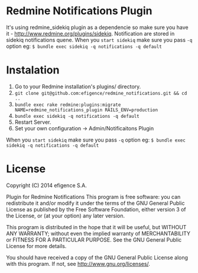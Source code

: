 Redmine Notifications Plugin
============================

It's using redmine_sidekiq plugin as a dependencie so make sure you have it - http://www.redmine.org/plugins/sidekiq.
Notification are stored in sidekiq notifications quene. 
When you `start sidekiq` make sure you pass `-q` option 
eg: `$ bundle exec sidekiq -q notifications -q default`

# Instalation
  1. Go to your Redmine installation's plugins/ directory.
  2. `git clone git@github.com:efigence/redmine_notifications.git && cd ..`
  3. `bundle exec rake redmine:plugins:migrate NAME=redmine_notifications_plugin RAILS_ENV=production`
  4. `bundle exec sidekiq -q notifications -q default`
  5. Restart Server.
  6. Set your own configuration -> Admin/Notificaitons Plugin

When you `start sidekiq` make sure you pass `-q` option 
eg: `$ bundle exec sidekiq -q notifications -q default`

# License
Copyright (C) 2014  efigence S.A.

Plugin for Redmine Notifications
This program is free software: you can redistribute it and/or modify
it under the terms of the GNU General Public License as published by
the Free Software Foundation, either version 3 of the License, or
(at your option) any later version.

This program is distributed in the hope that it will be useful,
but WITHOUT ANY WARRANTY; without even the implied warranty of
MERCHANTABILITY or FITNESS FOR A PARTICULAR PURPOSE.  See the
GNU General Public License for more details.

You should have received a copy of the GNU General Public License
along with this program.  If not, see <http://www.gnu.org/licenses/>.
